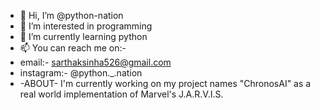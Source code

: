 - 👋 Hi, I’m @python-nation
- 👀 I’m interested in programming
- 🌱 I’m currently learning python
- 📫 You can reach me on:-  
-    email:- sarthaksinha526@gmail.com
-    instagram:- @python._.nation
- -ABOUT- 
     I'm currently working on my project names "ChronosAI" as a real world implementation of Marvel's J.A.R.V.I.S.
